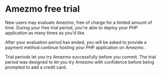 # Amezmo free trial

New users may evaluate Amezmo, free of charge for a limited amount of time. During your free trial period, 
you're able to deploy your PHP application as many times as you'd like. 

After your evaluation period has ended, you will be asked to provide a payment method
continue hosting your PHP application on Amezmo. 

Trial periods let you try Amezmo successfully before you commit. The trial period was designed to let you try Amezmo with confidence before
being prompted to add a credit card. 
